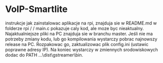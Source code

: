 # VoIP-Smartlite
instrukcje jak zainstalowac aplikacje na rpi, znajduja sie  w README.md w folderze rpi
/
/
main.c pokazuje caly kod, ale moze byc nieaktualny. Najaktualniejsze pliki na PC znajduja sie w branchu master. Jeśli nie ma potrzeby zmiany kodu, lub go kompilowania wystarczy pobrac 
najnowszy release na PC. Rozpakowac go, zaktualizowac plik config.ini (ustawic poprawne adresy IP). Na koniec wystarczy w zmiennych srodowiskowych dodac do PATH 
...\dist\gstreamer\bin.
